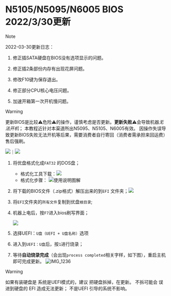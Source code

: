 # N5105/N5095/N6005 BIOS 2022/3/30更新

> [!note]
>
> 2022-03-30更新日志：
>
> 1. 修正插SATA硬盘在BIOS没有选项显示的问题。
>
> 2. 修正插2条部份内存有出现花屏问题。
>
> 3. 修改F10键为保存退出。
>
> 4. 修正部分CPU核心电压问题。
>
> 5. 加速开箱第一次开机慢问题。





> [!warning]
>
> 更新BIOS是比较⚠️危险⚠️的操作，谨慎考虑是否更新。**更新失败**⚠️会导致机器*无法开机*；
> 本教程近针对本渠道所出N5095、N5105、N6005有效。
> 因操作失误导致更新BIOS失败无法开机等后果，需要消费者自行寄回（消费者需承担来回运费）售后强刷。
>
> [![](https://img.shields.io/badge/下载-BIOS-brightgreen)](https://github.com/LarryWonss/LarryWonss.github.io/raw/main/docs/others/BIOS_for_N5105_N5095_N6005%202022_03_30_Updated.zip)｜[![](https://img.shields.io/badge/下载-格式化工具-brightgreen)](https://github.com/LarryWonss/LarryWonss.github.io/blob/main/docs/others/HP%E4%BC%98%E7%9B%98%E5%90%AF%E5%8A%A8%E7%9B%98%E6%A0%BC%E5%BC%8F%E5%8C%96%E5%B7%A5%E5%85%B7.zip)

1. 将优盘格式化成`FAT32` 的DOS盘；

    - 格式化工具下载：[![](https://img.shields.io/badge/下载-格式化工具-brightgreen)](https://github.com/LarryWonss/LarryWonss.github.io/blob/main/docs/others/HP%E4%BC%98%E7%9B%98%E5%90%AF%E5%8A%A8%E7%9B%98%E6%A0%BC%E5%BC%8F%E5%8C%96%E5%B7%A5%E5%85%B7.zip)
    - 格式化步骤：
      ![使用说明图解](https://s2.loli.net/2022/03/30/GLehRtDQarxkow2.png)

2. 将下载的BIOS文件（.zip格式）解压出来的到`EFI` 文件夹；[![](https://img.shields.io/badge/下载-BIOS-brightgreen)](https://github.com/LarryWonss/LarryWonss.github.io/raw/main/docs/others/BIOS_for_N5105_N5095_N6005%202022_03_30_Updated.zip)

3. 将`EFI`文件夹的`所有文件`复制到优盘`根目录`;

4. 机器上电后，按`F7`进入bios刷写界面；
   
    ![](https://s2.loli.net/2022/03/30/fhQ95XmiMlcNxRE.png)
    
5. 选择UEFI：`U盘（UEFI + U盘名称）`选项

6. 进入到`UEFI：U盘`后，按`1`进行烧录；

7. 等待**自动烧录完成**（会出现`process completed`相关字样，如下图），重启主机即可完成更新。
    ![IMG_1236](https://iswott.oss-cn-shenzhen.aliyuncs.com/blog/imgIMG_1236.jpg)

> [!warning]
>
> 如果有装硬盘是 系统是UEFI模式的，建议 把硬盘拆掉，在更新。
>  不拆可能会 误进到硬盘的 EFI 造成无法更新； 不是UEFI 引导的系统不影响。